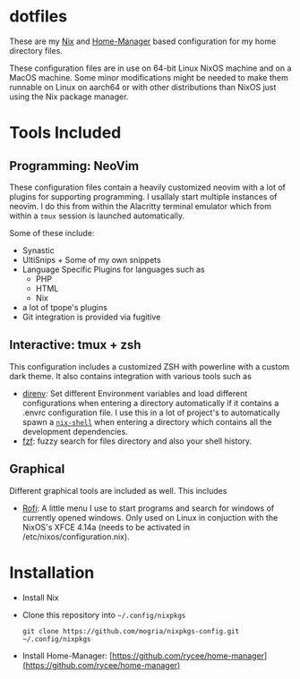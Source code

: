 # dotfiles

These are my [Nix](https://nixos.org/nix/) and
[Home-Manager](https://github.com/rycee/home-manager/) based configuration for my home directory
files.

These configuration files are in use on 64-bit Linux NixOS machine and on a
MacOS machine.  Some minor modifications might be needed to make them
runnable on Linux on aarch64 or with other distributions than NixOS just
using the Nix package manager.

# Tools Included

## Programming: NeoVim

These configuration files contain a heavily customized neovim with a lot of plugins for supporting programming. I usallaly start multiple instances of neovim. I do this from within the Alacritty terminal emulator which from within a `tmux` session is launched automatically.

Some of these include:

* Synastic
* UltiSnips + Some of my own snippets
* Language Specific Plugins for languages such as
  * PHP
  * HTML
  * Nix
* a lot of tpope's plugins
* Git integration is provided via fugitive

## Interactive: tmux + zsh

This configuration includes a customized ZSH with powerline with a custom dark theme. It also contains integration with various tools such as

* [direnv](): Set different Environment variables and load different
   configurations when entering a directory automatically if it contains
   a .envrc configuration file. I use this in a lot of project's to
   automatically spawn a [`nix-shell`]() when entering a directory which
   contains all the development dependencies.
* [fzf](): fuzzy search for files directory and also your shell history.

## Graphical

Different graphical tools are included as well. This includes

* [Rofi](https://github.com/mogria/nixpkgs-config/blob/master/rofi/rofi.nix): A little menu I use to start programs and search for windows of currently opened windows. Only used on Linux in conjuction with the NixOS's XFCE 4.14a (needs to be activated in /etc/nixos/configuration.nix).

# Installation

* Install Nix
* Clone this repository into `~/.config/nixpkgs`

      git clone https://github.com/mogria/nixpkgs-config.git ~/.config/nixpkgs

* Install Home-Manager: [https://github.com/rycee/home-manager](https://github.com/rycee/home-manager)
